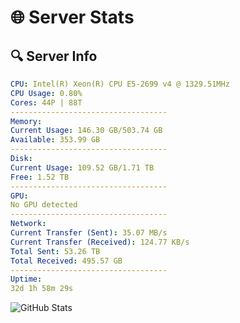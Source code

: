 # 🌐 Server Stats
## 🔍 Server Info
```yaml
CPU: Intel(R) Xeon(R) CPU E5-2699 v4 @ 1329.51MHz
CPU Usage: 0.80%
Cores: 44P | 88T
-----------------------------------
Memory:
Current Usage: 146.30 GB/503.74 GB
Available: 353.99 GB
-----------------------------------
Disk:
Current Usage: 109.52 GB/1.71 TB
Free: 1.52 TB
-----------------------------------
GPU:
No GPU detected
-----------------------------------
Network:
Current Transfer (Sent): 35.07 MB/s
Current Transfer (Received): 124.77 KB/s
Total Sent: 53.26 TB
Total Received: 495.57 GB
-----------------------------------
Uptime:
32d 1h 58m 29s
```
![GitHub Stats](https://img.shields.io/badge/Updated-2025-04-08_23:21:18-blue)